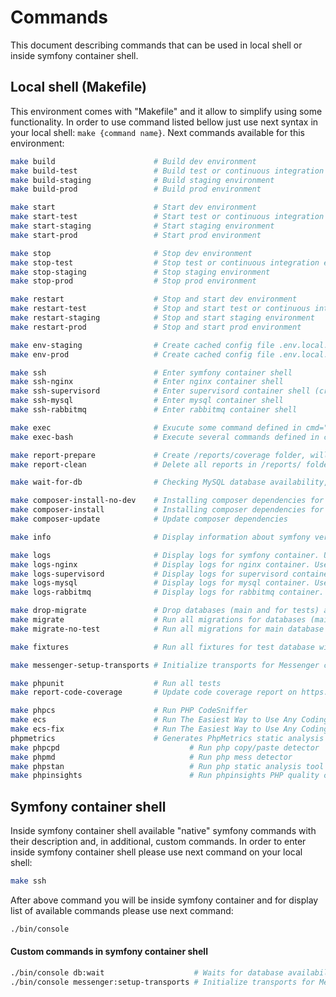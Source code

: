 # Commands
This document describing commands that can be used in local shell or inside symfony container shell.

## Local shell (Makefile)
This environment comes with "Makefile" and it allow to simplify using some functionality.
In order to use command listed bellow just use next syntax in your local shell: `make {command name}`.
Next commands available for this environment:
```bash
make build                      # Build dev environment
make build-test                 # Build test or continuous integration environment
make build-staging              # Build staging environment
make build-prod                 # Build prod environment

make start                      # Start dev environment
make start-test                 # Start test or continuous integration environment
make start-staging              # Start staging environment
make start-prod                 # Start prod environment

make stop                       # Stop dev environment
make stop-test                  # Stop test or continuous integration environment
make stop-staging               # Stop staging environment
make stop-prod                  # Stop prod environment

make restart                    # Stop and start dev environment
make restart-test               # Stop and start test or continuous integration environment
make restart-staging            # Stop and start staging environment
make restart-prod               # Stop and start prod environment

make env-staging                # Create cached config file .env.local.php (usually for staging environment)
make env-prod                   # Create cached config file .env.local.php (usually for prod environment)

make ssh                        # Enter symfony container shell
make ssh-nginx                  # Enter nginx container shell
make ssh-supervisord            # Enter supervisord container shell (cron jobs running there, etc...)
make ssh-mysql                  # Enter mysql container shell
make ssh-rabbitmq               # Enter rabbitmq container shell

make exec                       # Exucute some command defined in cmd="..." variable inside symfony container shell
make exec-bash                  # Execute several commands defined in cmd="..." variable inside symfony container shell

make report-prepare             # Create /reports/coverage folder, will be used for report after running tests
make report-clean               # Delete all reports in /reports/ folder

make wait-for-db                # Checking MySQL database availability, currently using for CircleCI (see /.circleci folder)

make composer-install-no-dev    # Installing composer dependencies for prod environment (without dev tools)
make composer-install           # Installing composer dependencies for dev environment
make composer-update            # Update composer dependencies

make info                       # Display information about symfony version and php version

make logs                       # Display logs for symfony container. Use ctrl+c in order to exit
make logs-nginx                 # Display logs for nginx container. Use ctrl+c in order to exit
make logs-supervisord           # Display logs for supervisord container. Use ctrl+c in order to exit
make logs-mysql                 # Display logs for mysql container. Use ctrl+c in order to exit
make logs-rabbitmq              # Display logs for rabbitmq container. Use ctrl+c in order to exit

make drop-migrate               # Drop databases (main and for tests) and run all migrations
make migrate                    # Run all migrations for databases (main and for tests)
make migrate-no-test            # Run all migrations for main database

make fixtures                   # Run all fixtures for test database without --append option (tables will be dropped and recreated)

make messenger-setup-transports # Initialize transports for Messenger component

make phpunit                    # Run all tests
make report-code-coverage       # Update code coverage report on https://coveralls.io (COVERALLS_REPO_TOKEN should be set on CI side)

make phpcs                      # Run PHP CodeSniffer
make ecs                        # Run The Easiest Way to Use Any Coding Standard
make ecs-fix                    # Run The Easiest Way to Use Any Coding Standard to fix issues
phpmetrics                      # Generates PhpMetrics static analysis
make phpcpd                             # Run php copy/paste detector
make phpmd                              # Run php mess detector
make phpstan                            # Run php static analysis tool
make phpinsights                        # Run phpinsights PHP quality checks
```

## Symfony container shell
Inside symfony container shell available "native" symfony commands with their description and, in additional, custom commands.
In order to enter inside symfony container shell please use next command on your local shell:
```bash
make ssh
```
After above command you will be inside symfony container and for display list of available commands please use next command:
```bash
./bin/console
```
#### Custom commands in symfony container shell
```bash
./bin/console db:wait                    # Waits for database availability (1 mins max)
./bin/console messenger:setup-transports # Initialize transports for Messenger component
```
